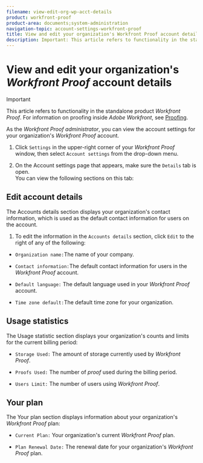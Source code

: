 ```yaml
---
filename: view-edit-org-wp-acct-details
product: workfront-proof
product-area: documents;system-administration
navigation-topic: account-settings-workfront-proof
title: View and edit your organization's Workfront Proof account details
description: Important: This article refers to functionality in the standalone product Workfront Proof. For information on proofing inside Adobe Workfront, see Proofing.
---
```


# View and edit your organization's *Workfront Proof* account details

>[!IMPORTANT]
>
>This article refers to functionality in the standalone product *Workfront Proof*. For information on proofing inside *Adobe Workfront*, see [Proofing](../../../review-and-approve-work/proofing/proofing.md).

As the *Workfront Proof administrator*, you can view the account settings for your organization's *Workfront Proof* account.

1. Click `Settings` in the upper-right corner of your *Workfront Proof* window, then select `Account settings` from the drop-down menu.

1. On the Account settings page that appears, make sure the `Details` tab is open.  
   You can view the following sections on this&nbsp;tab:

## Edit account details

The Accounts details section displays&nbsp;your&nbsp;organization's contact information, which is used as the default contact information for users on the account.&nbsp;

1. To edit the information in the `Accounts details` section, click `Edit`&nbsp;to the right of any of the following:

  * `Organization name:`The name of your company.&nbsp;
  * `Contact information:`The default contact information for users in the *Workfront Proof* account.
  
  * `Default language:` The default language used in your *Workfront Proof* account.
  
  * `Time zone default:`The default time zone for your organization.

## Usage statistics

The Usage statistic section displays your organization's counts and limits for the current billing period:

* `Storage Used:` The amount of storage currently used by *Workfront Proof*.

* `Proofs Used:` The number of *proof* used during the billing period.

* `Users Limit:` The number of users using *Workfront Proof*.

## Your plan

The Your plan section displays information about your organization's *Workfront Proof* plan:

* `Current Plan:`&nbsp;Your organization's current *Workfront Proof* plan.

* `Plan Renewal Date:`&nbsp;The renewal date for your organization's *Workfront Proof* plan.

